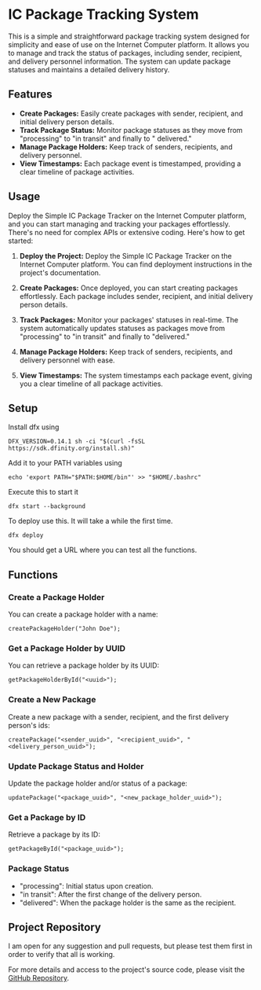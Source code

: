 # IC Package Tracking System

This is a simple and straightforward package tracking system designed for simplicity and ease of use on the Internet
Computer platform. It allows you to manage and track the status of packages, including sender, recipient, and delivery
personnel information. The system can update package statuses and maintains a detailed delivery history.

## Features

- **Create Packages:** Easily create packages with sender, recipient, and initial delivery person details.
- **Track Package Status:** Monitor package statuses as they move from "processing" to "in transit" and finally to "
  delivered."
- **Manage Package Holders:** Keep track of senders, recipients, and delivery personnel.
- **View Timestamps:** Each package event is timestamped, providing a clear timeline of package activities.

## Usage

Deploy the Simple IC Package Tracker on the Internet Computer platform, and you can start managing and tracking your
packages effortlessly. There's no need for complex APIs or extensive coding. Here's how to get started:

1. **Deploy the Project:** Deploy the Simple IC Package Tracker on the Internet Computer platform. You can find
   deployment instructions in the project's documentation.

2. **Create Packages:** Once deployed, you can start creating packages effortlessly. Each package includes sender,
   recipient, and initial delivery person details.

3. **Track Packages:** Monitor your packages' statuses in real-time. The system automatically updates statuses as
   packages move from "processing" to "in transit" and finally to "delivered."

4. **Manage Package Holders:** Keep track of senders, recipients, and delivery personnel with ease.

5. **View Timestamps:** The system timestamps each package event, giving you a clear timeline of all package activities.

## Setup

Install dfx using

```
DFX_VERSION=0.14.1 sh -ci "$(curl -fsSL https://sdk.dfinity.org/install.sh)"
```

Add it to your PATH variables using

```
echo 'export PATH="$PATH:$HOME/bin"' >> "$HOME/.bashrc"
```

Execute this to start it

```
dfx start --background
```

To deploy use this. It will take a while the first time.

```
dfx deploy
```

You should get a URL where you can test all the functions.

## Functions

### Create a Package Holder

You can create a package holder with a name:

```
createPackageHolder("John Doe");
```

### Get a Package Holder by UUID

You can retrieve a package holder by its UUID:

```
getPackageHolderById("<uuid>");
```

### Create a New Package

Create a new package with a sender, recipient, and the first delivery person's ids:

```
createPackage("<sender_uuid>", "<recipient_uuid>", "<delivery_person_uuid>");
```

### Update Package Status and Holder

Update the package holder and/or status of a package:

```
updatePackage("<package_uuid>", "<new_package_holder_uuid>");
```

### Get a Package by ID

Retrieve a package by its ID:

```
getPackageById("<package_uuid>");
```

### Package Status

- "processing": Initial status upon creation.
- "in transit": After the first change of the delivery person.
- "delivered": When the package holder is the same as the recipient.

## Project Repository

I am open for any suggestion and pull requests, but please test them first in order to verify that all is working.

For more details and access to the project's source code, please visit
the [GitHub Repository](https://github.com/lapd87/IC-tracker).

